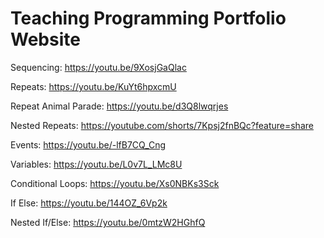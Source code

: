 # Teaching Programming Portfolio Website

Sequencing: https://youtu.be/9XosjGaQlac

Repeats: https://youtu.be/KuYt6hpxcmU

Repeat Animal Parade: https://youtu.be/d3Q8lwqrjes

Nested Repeats: https://youtube.com/shorts/7Kpsj2fnBQc?feature=share

Events: https://youtu.be/-lfB7CQ_Cng

Variables: https://youtu.be/L0v7L_LMc8U

Conditional Loops: https://youtu.be/Xs0NBKs3Sck

If Else: https://youtu.be/144OZ_6Vp2k

Nested If/Else: https://youtu.be/0mtzW2HGhfQ
